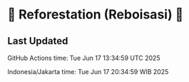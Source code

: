 
# 🌳 Reforestation (Reboisasi) 🌲

## Last Updated

GitHub Actions time: Tue Jun 17 13:34:59 UTC 2025

Indonesia/Jakarta time: Tue Jun 17 20:34:59 WIB 2025
